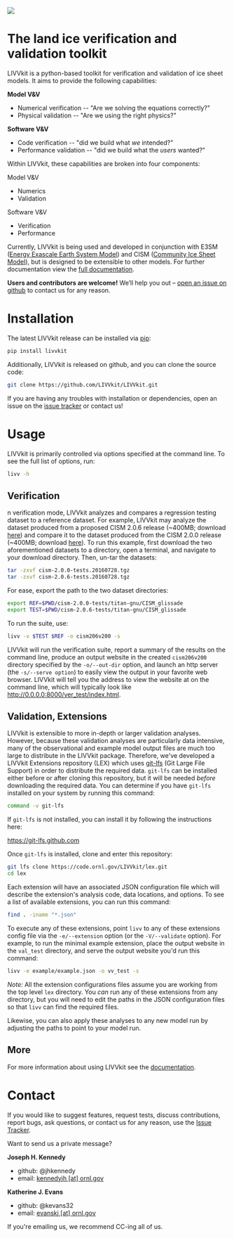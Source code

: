 ![](https://raw.githubusercontent.com/wiki/LIVVkit/LIVVkit/imgs/livvkit.png)

  The land ice verification and validation toolkit
===============================================================================

LIVVkit is a python-based toolkit for verification and validation of ice sheet
models. It aims to provide the following capabilities:

**Model V&V**
* Numerical verification -- "Are we solving the equations correctly?"
* Physical validation -- "Are we using the right physics?"

**Software V&V**
* Code verification -- "did we build what *we* intended?"
* Performance validation -- "did we build what the *users* wanted?"

Within LIVVkit, these capabilities are broken into four components:

Model V&V
* Numerics
* Validation

Software V&V
* Verification
* Performance

Currently, LIVVkit is being used and developed in conjunction with E3SM
([Energy Exascale Earth System Model](https://e3sm.org/)) and CISM
([Community Ice Sheet Model](https://cism.github.io/)), but is designed
to be extensible to other models. For further documentation view the
[full documentation](https://livvkit.github.io/Docs).

**Users and contributors are welcome!** We’ll help you out –
[open an issue on github](https://github.com/LIVVkit/LIVVkit/issues)
to contact us for any reason.

  Installation 
================
The latest LIVVkit release can be installed via [pip](https://pip.pypa.io/en/stable/):

```sh
pip install livvkit
```

Additionally, LIVVkit is released on github, and you can clone the source code:

```sh
git clone https://github.com/LIVVkit/LIVVkit.git
```

If you are having any troubles with installation or dependencies, open an issue on the 
[issue tracker](https://github.com/LIVVkit/LIVVkit/issues) or contact us!


  Usage
==========
LIVVkit is primarily controlled via options specified at the command line.
To see the full list of options, run:

```sh
livv -h
```

 Verification
--------------

n verification mode, LIVVkit analyzes and compares a regression testing
dataset to a reference dataset. For example, LIVVkit may analyze the dataset
produced from a proposed CISM 2.0.6 release (~400MB; download
[here](http://jhkennedy.org/LIVVkit/cism-2.0.6-tests.20160728.tgz)) and
compare it to the dataset produced from the CISM 2.0.0 release (~400MB;
download [here](http://jhkennedy.org/LIVVkit/cism-2.0.0-tests.20160728.tgz)).
To run this example, first download the two aforementioned datasets to a
directory, open a terminal, and navigate to your download directory.
Then, un-tar the datasets:

```sh
tar -zxvf cism-2.0.0-tests.20160728.tgz
tar -zxvf cism-2.0.6-tests.20160728.tgz
```

For ease, export the path to the two dataset directories:

```sh
export REF=$PWD/cism-2.0.0-tests/titan-gnu/CISM_glissade
export TEST=$PWD/cism-2.0.6-tests/titan-gnu/CISM_glissade
```

To run the suite, use:

```sh
livv -v $TEST $REF -o cism206v200 -s
```

LIVVkit will run the verification suite, report a summary of the results
on the command line, produce an output website in the created `cism206v200`
directory specified by the `-o/--out-dir` option, and launch an http server
(the `-s/--serve option`) to easily view the output in your favorite web
browser. LIVVkit will tell you the address to view the website at on the
command line, which will typically look like
http://0.0.0.0:8000/ver_test/index.html.


 Validation, Extensions
-----------------------

LIVVkit is extensible to more in-depth or larger validation analyses.
However, because these validation analyses are particularly data intensive,
many of the observational and example model output files are much too
large to distribute in the LIVVkit package. Therefore, we've developed a
LIVVkit Extensions repository (LEX) which uses
[git-lfs](https://git-lfs.github.com) (Git Large File Support) in order to
distribute the required data. `git-lfs` can be installed either before or
after cloning this repository, but it will be needed *before* downloading
the required data. You can determine if you have `git-lfs` installed on
your system by running this command:

```sh
command -v git-lfs
```

If `git-lfs` is not installed, you can install it by following the instructions here:

https://git-lfs.github.com

Once `git-lfs` is installed, clone and enter this repository:

```sh
git lfs clone https://code.ornl.gov/LIVVkit/lex.git
cd lex
```

Each extension will have an associated JSON configuration file which will describe
the extension's analysis code, data locations, and options. To see a list of
available extensions, you can run this command:

```sh
find . -iname "*.json"
```

To execute any of these extensions, point `livv`
to any of these extensions config file via the `-e/--extension` option (or the
`-V/--validate` option). For example, to run the minimal example extension,
place the output website in the `val_test` directory, and serve the output website
you'd run this command:

```sh
livv -e example/example.json -o vv_test -s
```

*Note:* All the extension configurations files assume you are working from the
top level `lex` directory. You *can* run any of these extensions from any
directory, but you will need to edit the paths in the JSON configuration files so
that `livv` can find the required files.

Likewise, you can also apply these analyses to any new model run by adjusting
the paths to point to your model run.

 
 More
------

For more information about using LIVVkit see the [documentation](https://livvkit.github.io/Docs).

  Contact
===========

If you would like to suggest features, request tests, discuss contributions,
report bugs, ask questions, or contact us for any reason, use the
[Issue Tracker](https://github.com/LIVVkit/LIVVkit/issues).

Want to send us a private message?

**Joseph H. Kennedy** 
* github: @jhkennedy
* email: <a href="mailto:kennedyjh@ornl.gov">kennedyjh [at] ornl.gov</a>

**Katherine J. Evans** 
* github: @kevans32
* email: <a href="mailto:evanskj@ornl.gov">evanskj [at] ornl.gov</a>

If you're emailing us, we recommend CC-ing all of us. 

